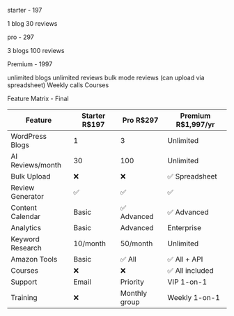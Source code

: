 starter - 197

1 blog
30 reviews


pro - 297

3 blogs
100 reviews

Premium - 1997

unlimited blogs
unlimited reviews
bulk mode reviews (can upload via spreadsheet)
Weekly calls
Courses







Feature Matrix - Final

  | Feature          | Starter R$197 | Pro R$297     | Premium R$1,997/yr |
  |------------------|---------------|---------------|--------------------|
  | WordPress Blogs  | 1             | 3             | Unlimited          |
  | AI Reviews/month | 30            | 100           | Unlimited          |
  | Bulk Upload      | ❌             | ❌             | ✅ Spreadsheet      |
  | Review Generator | ✅             | ✅             | ✅                  |
  | Content Calendar | Basic         | ✅ Advanced    | ✅ Advanced         |
  | Analytics        | Basic         | Advanced      | Enterprise         |
  | Keyword Research | 10/month      | 50/month      | Unlimited          |
  | Amazon Tools     | Basic         | ✅ All         | ✅ All + API        |
  | Courses          | ❌             | ❌             | ✅ All included     |
  | Support          | Email         | Priority      | VIP 1-on-1         |
  | Training         | ❌             | Monthly group | Weekly 1-on-1      |